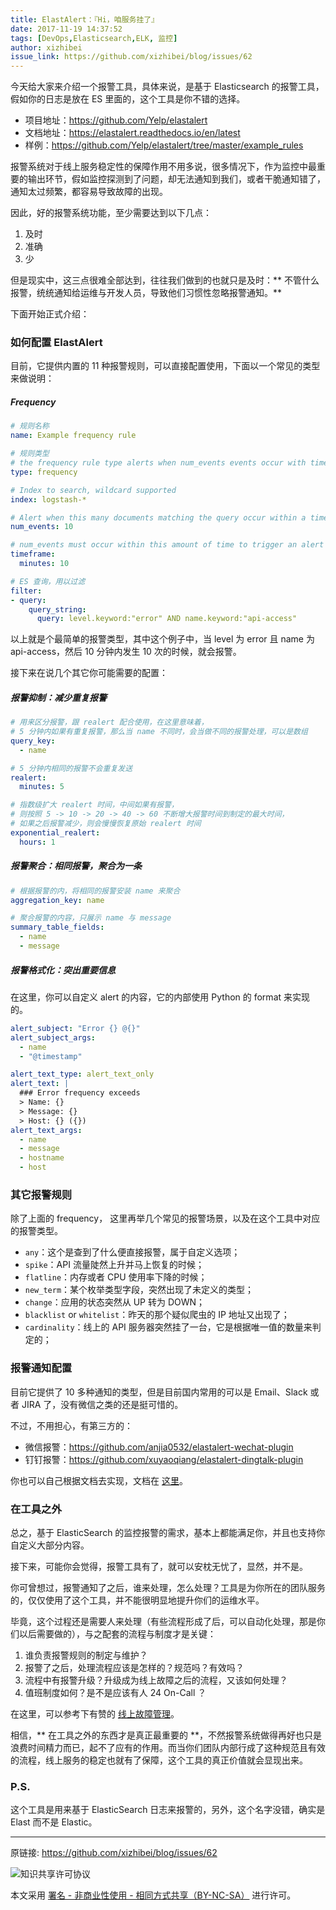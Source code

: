 ```yaml
---
title: ElastAlert：『Hi，咱服务挂了』
date: 2017-11-19 14:37:52
tags: [DevOps,Elasticsearch,ELK, 监控]
author: xizhibei
issue_link: https://github.com/xizhibei/blog/issues/62
---
```

<!-- en_title: alerting-with-elastalert -->
今天给大家来介绍一个报警工具，具体来说，是基于 Elasticsearch 的报警工具，假如你的日志是放在 ES 里面的，这个工具是你不错的选择。

- 项目地址：https://github.com/Yelp/elastalert
- 文档地址：https://elastalert.readthedocs.io/en/latest
- 样例：https://github.com/Yelp/elastalert/tree/master/example_rules

报警系统对于线上服务稳定性的保障作用不用多说，很多情况下，作为监控中最重要的输出环节，假如监控探测到了问题，却无法通知到我们，或者干脆通知错了，通知太过频繁，都容易导致故障的出现。

因此，好的报警系统功能，至少需要达到以下几点：

1. 及时
2. 准确
3. 少

但是现实中，这三点很难全部达到，往往我们做到的也就只是及时：** 不管什么报警，统统通知给运维与开发人员，导致他们习惯性忽略报警通知。**

下面开始正式介绍：

### 如何配置 ElastAlert
目前，它提供内置的 11 种报警规则，可以直接配置使用，下面以一个常见的类型来做说明：
##### Frequency
```yml
# 规则名称
name: Example frequency rule

# 规则类型
# the frequency rule type alerts when num_events events occur with timeframe time
type: frequency

# Index to search, wildcard supported
index: logstash-*

# Alert when this many documents matching the query occur within a timeframe
num_events: 10

# num_events must occur within this amount of time to trigger an alert
timeframe:
  minutes: 10

# ES 查询，用以过滤
filter:
- query:
    query_string:
      query: level.keyword:"error" AND name.keyword:"api-access"

```

以上就是个最简单的报警类型，其中这个例子中，当 level 为 error 且 name 为 api-access，然后 10 分钟内发生 10 次的时候，就会报警。

接下来在说几个其它你可能需要的配置：

##### 报警抑制：减少重复报警
```yml
# 用来区分报警，跟 realert 配合使用，在这里意味着，
# 5 分钟内如果有重复报警，那么当 name 不同时，会当做不同的报警处理，可以是数组
query_key:
  - name

# 5 分钟内相同的报警不会重复发送
realert:
  minutes: 5

# 指数级扩大 realert 时间，中间如果有报警，
# 则按照 5 -> 10 -> 20 -> 40 -> 60 不断增大报警时间到制定的最大时间，
# 如果之后报警减少，则会慢慢恢复原始 realert 时间
exponential_realert:
  hours: 1
```

##### 报警聚合：相同报警，聚合为一条
```yaml
# 根据报警的内，将相同的报警安装 name 来聚合
aggregation_key: name

# 聚合报警的内容，只展示 name 与 message
summary_table_fields:
  - name
  - message
```

##### 报警格式化：突出重要信息
在这里，你可以自定义 alert 的内容，它的内部使用 Python 的 format 来实现的。

```yml
alert_subject: "Error {} @{}"
alert_subject_args:
  - name
  - "@timestamp"

alert_text_type: alert_text_only
alert_text: |
  ### Error frequency exceeds
  > Name: {}
  > Message: {}
  > Host: {} ({})
alert_text_args:
  - name
  - message
  - hostname
  - host
```

### 其它报警规则
除了上面的 frequency， 这里再举几个常见的报警场景，以及在这个工具中对应的报警类型。

- `any`：这个是查到了什么便直接报警，属于自定义选项；
- `spike`：API 流量陡然上升并马上恢复的时候；
- `flatline`：内存或者 CPU 使用率下降的时候；
- `new_term`：某个枚举类型字段，突然出现了未定义的类型；
- `change`：应用的状态突然从 UP 转为 DOWN；
- `blacklist` or `whitelist`：昨天的那个疑似爬虫的 IP 地址又出现了；
- `cardinality`：线上的 API 服务器突然挂了一台，它是根据唯一值的数量来判定的；

### 报警通知配置
目前它提供了 10 多种通知的类型，但是目前国内常用的可以是 Email、Slack 或者 JIRA 了，没有微信之类的还是挺可惜的。

不过，不用担心，有第三方的：

- 微信报警：https://github.com/anjia0532/elastalert-wechat-plugin
- 钉钉报警：https://github.com/xuyaoqiang/elastalert-dingtalk-plugin

你也可以自己根据文档去实现，文档在 [这里](https://elastalert.readthedocs.io/en/latest/recipes/adding_alerts.html)。

### 在工具之外
总之，基于 ElasticSearch 的监控报警的需求，基本上都能满足你，并且也支持你自定义大部分内容。

接下来，可能你会觉得，报警工具有了，就可以安枕无忧了，显然，并不是。

你可曾想过，报警通知了之后，谁来处理，怎么处理？工具是为你所在的团队服务的，仅仅使用了这个工具，并不能很明显地提升你们的运维水平。

毕竟，这个过程还是需要人来处理（有些流程形成了后，可以自动化处理，那是你们以后需要做的），与之配套的流程与制度才是关键：

1. 谁负责报警规则的制定与维护？
2. 报警了之后，处理流程应该是怎样的？规范吗？有效吗？
3. 流程中有报警升级？升级成为线上故障之后的流程，又该如何处理？
4. 值班制度如何？是不是应该有人 24 On-Call ？

在这里，可以参考下有赞的 [线上故障管理](https://tech.youzan.com/you-zan-xian-shang-gu-zhang-guan-li-shi-jian-chu-tan/)。

相信，** 在工具之外的东西才是真正最重要的 **，不然报警系统做得再好也只是浪费时间精力而已，起不了应有的作用。而当你们团队内部行成了这种规范且有效的流程，线上服务的稳定也就有了保障，这个工具的真正价值就会显现出来。

### P.S.
这个工具是用来基于 ElasticSearch 日志来报警的，另外，这个名字没错，确实是 Elast 而不是 Elastic。



***
原链接: https://github.com/xizhibei/blog/issues/62

![知识共享许可协议](https://i.creativecommons.org/l/by-nc-sa/4.0/88x31.png "署名 - 非商业性使用 - 相同方式共享（BY-NC-SA）")

本文采用 [署名 - 非商业性使用 - 相同方式共享（BY-NC-SA）](https://creativecommons.org/licenses/by-nc-sa/4.0/deed.zh) 进行许可。
